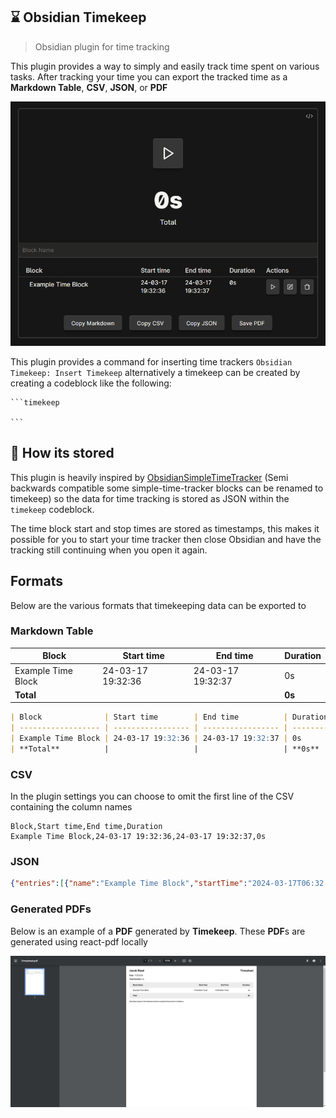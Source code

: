 ## ⌛ Obsidian Timekeep

> Obsidian plugin for time tracking

This plugin provides a way to simply and easily track time spent on various tasks. After tracking your time you can export the tracked time as a **Markdown Table**, **CSV**, **JSON**, or **PDF** 

![Tracker](images/tracker.png)

This plugin provides a command for inserting time trackers `Obsidian Timekeep: Insert Timekeep` alternatively a timekeep can be created by creating a codeblock like the following:

````
```timekeep

```
````

## 👀 How its stored

This plugin is heavily inspired by [ObsidianSimpleTimeTracker](https://github.com/Ellpeck/ObsidianSimpleTimeTracker) (Semi backwards compatible some simple-time-tracker blocks can be renamed to timekeep) so the data for time tracking is stored as JSON within the `timekeep` codeblock.

The time block start and stop times are stored as timestamps, this makes it possible for you to start your time tracker then close Obsidian and have the tracking still continuing when you open it again.

## Formats

Below are the various formats that timekeeping data can be exported to

### Markdown Table


| Block              | Start time        | End time          | Duration |
| ------------------ | ----------------- | ----------------- | -------- |
| Example Time Block | 24-03-17 19:32:36 | 24-03-17 19:32:37 | 0s       |
| **Total**          |                   |                   | **0s**   |


```md
| Block              | Start time        | End time          | Duration |
| ------------------ | ----------------- | ----------------- | -------- |
| Example Time Block | 24-03-17 19:32:36 | 24-03-17 19:32:37 | 0s       |
| **Total**          |                   |                   | **0s**   |
```

### CSV

In the plugin settings you can choose to omit the first line of the CSV containing the column names

```csv
Block,Start time,End time,Duration
Example Time Block,24-03-17 19:32:36,24-03-17 19:32:37,0s
```

### JSON

```json
{"entries":[{"name":"Example Time Block","startTime":"2024-03-17T06:32:36.118Z","endTime":"2024-03-17T06:32:37.012Z","subEntries":null}]}
```

### Generated PDFs

Below is an example of a **PDF** generated by **Timekeep**. These **PDF**s are generated using react-pdf locally

![Generated PDF](images/pdf.png)

